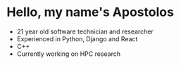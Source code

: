 # Hello, my name's Apostolos
- 21 year old software technician and researcher
- Experienced in Python, Django and React
- C++ 
- Currently working on HPC research
